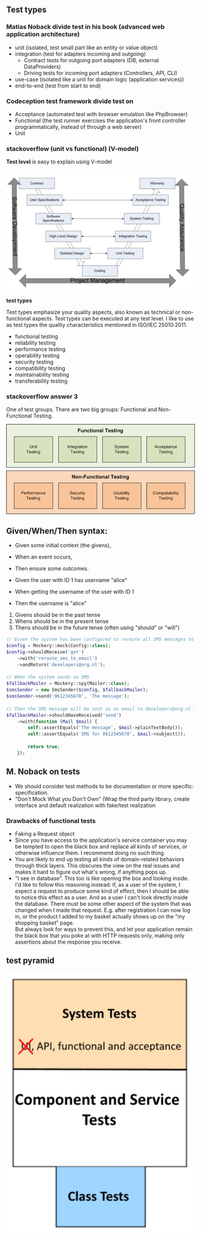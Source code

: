 ## Test types

### Matias Noback divide test in his book (advanced web application architecture)

- unit (isolated, test small part like an entity or value object)
- integration (test for adapters incoming and outgoing)
    - Contract tests for outgoing port adapters (DB, external DataProviders)
    - Driving tests for incoming port adapters (Controllers, API, CLI)
- use-case (isolated like a unit for domain logic (application services))
- end-to-end (test from start to end)

### Codeception test framework divide test on

- Acceptance (automated test with browser emulation like PhpBrowser)
- Functional (the test runner exercises the application's front controller programmatically, instead of through a web
  server)
- Unit

### stackoverflow (unit vs functional) (V-model)

**Test level** is easy to explain using V-model

![](img/v-model.png)

**test types**

Test types emphasize your quality aspects, also known as technical or non-functional aspects.
Test types can be executed at any test level.
I like to use as test types the quality characteristics mentioned in ISO/IEC 25010:2011.

- functional testing
- reliability testing
- performance testing
- operability testing
- security testing
- compatibility testing
- maintainability testing
- transferability testing

### stackoverflow answer 3

One of test groups.
There are two big groups: Functional and Non-Functional Testing.

![](img/test_type.png)

## Given/When/Then syntax:

- Given some initial context (the givens),
- When an event occurs,
- Then ensure some outcomes.


- Given the user with ID 1 has username "alice"
- When getting the username of the user with ID 1
- Then the username is "alice"

1. Givens should be in the past tense
2. Whens should be in the present tense
3. Thens should be in the future tense (often using "should" or "will")

```php
// Given the system has been configured to reroute all SMS messages to the email address developers@org.nl
$config = Mockery::mock(Config::class);
$config->shouldReceive('get')
    ->with('reroute_sms_to_email')
    ->andReturn('developers@org.nl');

// When the system sends an SMS
$fallbackMailer = Mockery::spy(Mailer::class);
$smsSender = new SmsSender($config, $fallbackMailer);
$smsSender->send('0612345678', 'The message');

// Then the SMS message will be sent as an email to developers@org.nl instead
$fallbackMailer->shouldHaveReceived('send')
    ->with(function (Mail $mail) {
        self::assertEquals('The message', $mail->plainTextBody());
        self::assertEquals('SMS for 0612345678', $mail->subject());

        return true;
    });

```

## M. Noback on tests

- We should consider test methods to be documentation or more specific: specification.
- "Don't Mock What you Don't Own" (Wrap the third party library, create interface and default realization with fake/test
  realization

### Drawbacks of functional tests

- Faking a Request object
- Since you have access to the application's service container you may be tempted to open the black box and replace all
  kinds of services, or otherwise influence them. I recommend doing no such thing.
- You are likely to end up testing all kinds of domain-related behaviors through thick layers. This obscures the view on
  the real issues and makes it hard to figure out what's wrong, if anything pops up.
- "I see in database". This too is like opening the box and looking inside.  
  I'd like to follow this reasoning instead: if, as a user of the system, I expect a request to produce some kind of
  effect, then I should be able to notice this effect as a user. And as a user I can't look directly inside the
  database. There must be some other aspect of the system that was changed when I made that request. E.g. after
  registration I can now log in, or the product I added to my basket actually shows up on the "my shopping basket"
  page.  
  But always look for ways to prevent this, and let your application remain the black box that you poke at with HTTP
  requests only, making only assertions about the response you receive.


## test pyramid

![](img/testPyramid.jpg)
